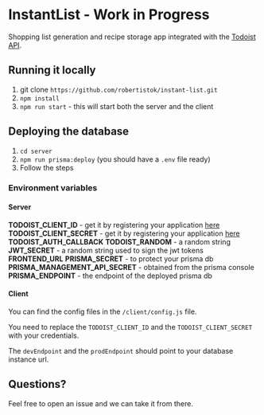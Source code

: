 # InstantList - Work in Progress

Shopping list generation and recipe storage app integrated with the [Todoist API](https://developer.todoist.com/sync/v8/).

## Running it locally

1. git clone `https://github.com/robertistok/instant-list.git`
2. `npm install`
3. `npm run start` - this will start both the server and the client

## Deploying the database

1. `cd server`
2. `npm run prisma:deploy` (you should have a `.env` file ready)
3. Follow the steps

### Environment variables

#### Server  

**TODOIST_CLIENT_ID** - get it by registering your application [here](https://developer.todoist.com/appconsole.html)  
**TODOIST_CLIENT_SECRET** - get it by registering your application [here](https://developer.todoist.com/appconsole.html)   
**TODOIST_AUTH_CALLBACK** 
**TODOIST_RANDOM** - a random string  
**JWT_SECRET** - a random string used to sign the jwt tokens  
**FRONTEND_URL**
**PRISMA_SECRET** - to protect your prisma db  
**PRISMA_MANAGEMENT_API_SECRET** - obtained from the prisma console  
**PRISMA_ENDPOINT** - the endpoint of the deployed prisma db  

#### Client  

You can find the config files in the `/client/config.js` file.  

You need to replace the `TODOIST_CLIENT_ID` and the `TODOIST_CLIENT_SECRET` with your credentials.  

The `devEndpoint` and the `prodEndpoint` should point to your database instance url.


## Questions?
Feel free to open an issue and we can take it from there.
